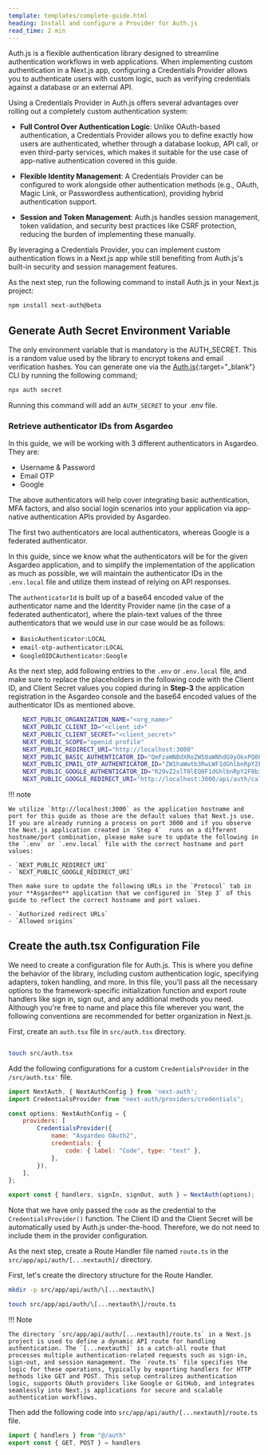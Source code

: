 ```yaml
---
template: templates/complete-guide.html
heading: Install and configure a Provider for Auth.js
read_time: 2 min
---
```


Auth.js is a flexible authentication library designed to streamline authentication workflows in web applications. When implementing custom authentication in a Next.js app, configuring a Credentials Provider allows you to authenticate users with custom logic, such as verifying credentials against a database or an external API.

Using a Credentials Provider in Auth.js offers several advantages over rolling out a completely custom authentication system:

- **Full Control Over Authentication Logic**: Unlike OAuth-based authentication, a Credentials Provider allows you to define exactly how users are authenticated, whether through a database lookup, API call, or even third-party services, which makes it suitable for the use case of app-native authentication covered in this guide.

- **Flexible Identity Management**: A Credentials Provider can be configured to work alongside other authentication methods (e.g., OAuth, Magic Link, or Passwordless authentication), providing hybrid authentication support.

- **Session and Token Management**: Auth.js handles session management, token validation, and security best practices like CSRF protection, reducing the burden of implementing these manually.

By leveraging a Credentials Provider, you can implement custom authentication flows in a Next.js app while still benefiting from Auth.js's built-in security and session management features.

As the next step, run the following command to install Auth.js in your Next.js project:

```bash
npm install next-auth@beta

```

## Generate Auth Secret Environment Variable

The only environment variable that is mandatory is the AUTH_SECRET. This is a random value used by the library to encrypt tokens and email verification hashes. You can generate one via the [Auth.js](https://github.com/nextauthjs/cli){:target="_blank"}  CLI by running the following command;

```bash
npx auth secret

```

Running this command will add an `AUTH_SECRET` to your .env file.

### Retrieve authenticator IDs from Asgardeo

In this guide, we will be working with 3 different authenticators in Asgardeo. They are:

- Username & Password
- Email OTP
- Google

The above authenticators will help cover integrating basic authentication, MFA factors, and also social login scenarios into your application via app-native authentication APIs provided by Asgardeo.

The first two authenticators are local authenticators, whereas Google is a federated authenticator.

In this guide, since we know what the authenticators will be for the given Asgardeo application, and to simplify the implementation of the application as much as possible, we will maintain the authenticator IDs in the `.env.local` file and utilize them instead of relying on API responses.

The `authenticatorId` is built up of a base64 encoded value of the authenticator name and the Identity Provider name (in the case of a federated authenticator), where the plain-text values of the three authenticators that we would use in our case would be as follows:

- `BasicAuthenticator:LOCAL`
- `email-otp-authenticator:LOCAL`
- `GoogleOIDCAuthenticator:Google`

As the next step, add following entries to the `.env` or `.env.local` file, and make sure to replace the placeholders in the following code with the Client ID, and Client Secret values you copied during in **Step-3** the application registration in the Asgardeo console and the base64 encoded values of the authenticator IDs as mentioned above.

```sh title=".env.local"
    NEXT_PUBLIC_ORGANIZATION_NAME="<org_name>"
    NEXT_PUBLIC_CLIENT_ID="<client_id>"
    NEXT_PUBLIC_CLIENT_SECRET="<client_secret>"
    NEXT_PUBLIC_SCOPE="openid profile"
    NEXT_PUBLIC_REDIRECT_URI="http://localhost:3000"
    NEXT_PUBLIC_BASIC_AUTHENTICATOR_ID="QmFzaWNBdXRoZW50aWNhdG9yOkxPQ0FM"
    NEXT_PUBLIC_EMAIL_OTP_AUTHENTICATOR_ID="ZW1haWwtb3RwLWF1dGhlbnRpY2F0b3I6TE9DQUw"
    NEXT_PUBLIC_GOOGLE_AUTHENTICATOR_ID="R29vZ2xlT0lEQ0F1dGhlbnRpY2F0b3I6R29vZ2xl"
    NEXT_PUBLIC_GOOGLE_REDIRECT_URI="http://localhost:3000/api/auth/callback/google"
```

!!! note

    We utilize `http://localhost:3000` as the application hostname and port for this guide as those are the default values that Next.js use. If you are already running a process on port 3000 and if you observe the Next.js application created in `Step 4`  runs on a different hostname/port combination, please make sure to update the following in the `.env` or `.env.local` file with the correct hostname and port values:
    
    - `NEXT_PUBLIC_REDIRECT_URI`
    - `NEXT_PUBLIC_GOOGLE_REDIRECT_URI`
    
    Then make sure to update the following URLs in the `Protocol` tab in your **Asgardeo** application that we configured in `Step 3` of this guide to reflect the correct hostname and port values.
        
    - `Authorized redirect URLs`
    - `Allowed origins`

## Create the auth.tsx Configuration File

We need to create a configuration file for Auth.js. This is where you define the behavior of the library, including custom authentication logic, specifying adapters, token handling, and more. In this file, you'll pass all the necessary options to the framework-specific initialization function and export route handlers like sign in, sign out, and any additional methods you need.
Although you're free to name and place this file wherever you want, the following conventions are recommended for better organization in Next.js.

First, create an `auth.tsx` file in `src/auth.tsx` directory.

```bash

touch src/auth.tsx

```

Add the following configurations for a custom `CredentialsProvider` in the `/src/auth.tsx'` file.

```javascript title="auth.tsx"
import NextAuth, { NextAuthConfig } from 'next-auth';
import CredentialsProvider from "next-auth/providers/credentials";

const options: NextAuthConfig = {
    providers: [
        CredentialsProvider({
            name: "Asgardeo OAuth2",
            credentials: {
                code: { label: "Code", type: "text" },
            },
        }),
    ],
};

export const { handlers, signIn, signOut, auth } = NextAuth(options);

```

Note that we have only passed the `code` as the credential to the `CredentialsProvider()` function. The Client ID and the Client Secret will be automatically used by Auth.js under-the-hood. Therefore, we do not need to include them in the provider configuration.

As the next step, create a Route Handler file named `route.ts` in the `src/app/api/auth/[...nextauth]/` directory.

First, let's create the directory structure for the Route Handler.

```bash
mkdir -p src/app/api/auth/\[...nextauth\]

touch src/app/api/auth/\[...nextauth\]/route.ts

```

!!! Note

    The directory `src/app/api/auth/[...nextauth]/route.ts` in a Next.js project is used to define a dynamic API route for handling authentication. The `[...nextauth]` is a catch-all route that processes multiple authentication-related requests such as sign-in, sign-out, and session management. The `route.ts` file specifies the logic for these operations, typically by exporting handlers for HTTP methods like GET and POST. This setup centralizes authentication logic, supports OAuth providers like Google or GitHub, and integrates seamlessly into Next.js applications for secure and scalable authentication workflows.


Then add the following code into `src/app/api/auth/[...nextauth]/route.ts` file.

```javascript title="route.ts"
import { handlers } from "@/auth" 
export const { GET, POST } = handlers
```
